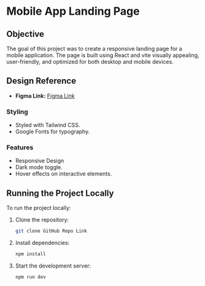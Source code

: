 # Mobile App Landing Page

## Objective
The goal of this project was to create a responsive landing page for a mobile application. The page is built using React and vite visually appealing, user-friendly, and optimized for both desktop and mobile devices.

## Design Reference
- **Figma Link:** [Figma Link](https://www.figma.com/community/file/1145991068621514311)




### Styling
- Styled with Tailwind CSS.
- Google Fonts for typography.

###  Features
- Responsive Design
- Dark mode toggle.
- Hover effects on interactive elements.



## Running the Project Locally
To run the project locally:

1. Clone the repository:
   ```bash
   git clone GitHub Repo Link
   ```
2. Install dependencies:
   ```bash
   npm install
   ```
3. Start the development server:
   ```bash
   npm run dev
   ```

